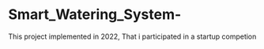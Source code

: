 # Smart_Watering_System-
This project implemented in 2022, That i participated in a startup competion
